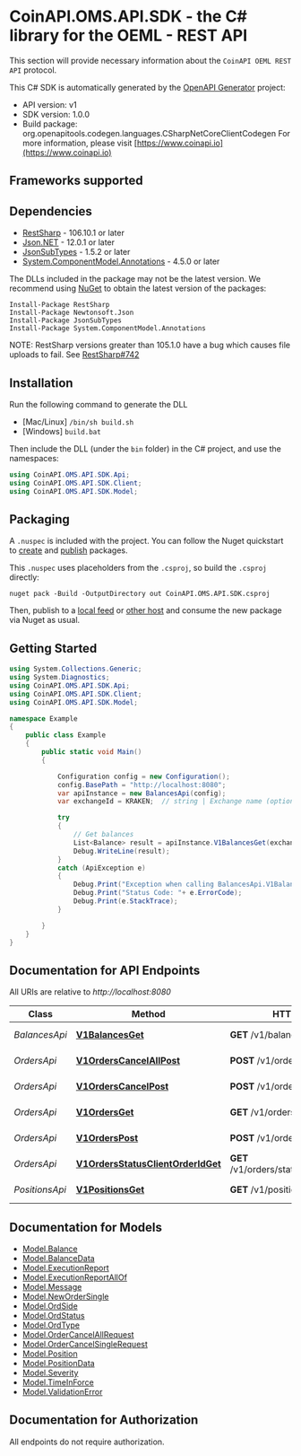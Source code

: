 # CoinAPI.OMS.API.SDK - the C# library for the OEML - REST API

This section will provide necessary information about the `CoinAPI OEML REST API` protocol.


This C# SDK is automatically generated by the [OpenAPI Generator](https://openapi-generator.tech) project:

- API version: v1
- SDK version: 1.0.0
- Build package: org.openapitools.codegen.languages.CSharpNetCoreClientCodegen
    For more information, please visit [https://www.coinapi.io](https://www.coinapi.io)

<a name="frameworks-supported"></a>
## Frameworks supported

<a name="dependencies"></a>
## Dependencies

- [RestSharp](https://www.nuget.org/packages/RestSharp) - 106.10.1 or later
- [Json.NET](https://www.nuget.org/packages/Newtonsoft.Json/) - 12.0.1 or later
- [JsonSubTypes](https://www.nuget.org/packages/JsonSubTypes/) - 1.5.2 or later
- [System.ComponentModel.Annotations](https://www.nuget.org/packages/System.ComponentModel.Annotations) - 4.5.0 or later

The DLLs included in the package may not be the latest version. We recommend using [NuGet](https://docs.nuget.org/consume/installing-nuget) to obtain the latest version of the packages:
```
Install-Package RestSharp
Install-Package Newtonsoft.Json
Install-Package JsonSubTypes
Install-Package System.ComponentModel.Annotations
```

NOTE: RestSharp versions greater than 105.1.0 have a bug which causes file uploads to fail. See [RestSharp#742](https://github.com/restsharp/RestSharp/issues/742)

<a name="installation"></a>
## Installation
Run the following command to generate the DLL
- [Mac/Linux] `/bin/sh build.sh`
- [Windows] `build.bat`

Then include the DLL (under the `bin` folder) in the C# project, and use the namespaces:
```csharp
using CoinAPI.OMS.API.SDK.Api;
using CoinAPI.OMS.API.SDK.Client;
using CoinAPI.OMS.API.SDK.Model;
```
<a name="packaging"></a>
## Packaging

A `.nuspec` is included with the project. You can follow the Nuget quickstart to [create](https://docs.microsoft.com/en-us/nuget/quickstart/create-and-publish-a-package#create-the-package) and [publish](https://docs.microsoft.com/en-us/nuget/quickstart/create-and-publish-a-package#publish-the-package) packages.

This `.nuspec` uses placeholders from the `.csproj`, so build the `.csproj` directly:

```
nuget pack -Build -OutputDirectory out CoinAPI.OMS.API.SDK.csproj
```

Then, publish to a [local feed](https://docs.microsoft.com/en-us/nuget/hosting-packages/local-feeds) or [other host](https://docs.microsoft.com/en-us/nuget/hosting-packages/overview) and consume the new package via Nuget as usual.

<a name="getting-started"></a>
## Getting Started

```csharp
using System.Collections.Generic;
using System.Diagnostics;
using CoinAPI.OMS.API.SDK.Api;
using CoinAPI.OMS.API.SDK.Client;
using CoinAPI.OMS.API.SDK.Model;

namespace Example
{
    public class Example
    {
        public static void Main()
        {

            Configuration config = new Configuration();
            config.BasePath = "http://localhost:8080";
            var apiInstance = new BalancesApi(config);
            var exchangeId = KRAKEN;  // string | Exchange name (optional) 

            try
            {
                // Get balances
                List<Balance> result = apiInstance.V1BalancesGet(exchangeId);
                Debug.WriteLine(result);
            }
            catch (ApiException e)
            {
                Debug.Print("Exception when calling BalancesApi.V1BalancesGet: " + e.Message );
                Debug.Print("Status Code: "+ e.ErrorCode);
                Debug.Print(e.StackTrace);
            }

        }
    }
}
```

<a name="documentation-for-api-endpoints"></a>
## Documentation for API Endpoints

All URIs are relative to *http://localhost:8080*

Class | Method | HTTP request | Description
------------ | ------------- | ------------- | -------------
*BalancesApi* | [**V1BalancesGet**](docs/BalancesApi.md#v1balancesget) | **GET** /v1/balances | Get balances
*OrdersApi* | [**V1OrdersCancelAllPost**](docs/OrdersApi.md#v1orderscancelallpost) | **POST** /v1/orders/cancel/all | Cancel all orders
*OrdersApi* | [**V1OrdersCancelPost**](docs/OrdersApi.md#v1orderscancelpost) | **POST** /v1/orders/cancel | Cancel order
*OrdersApi* | [**V1OrdersGet**](docs/OrdersApi.md#v1ordersget) | **GET** /v1/orders | Get all orders
*OrdersApi* | [**V1OrdersPost**](docs/OrdersApi.md#v1orderspost) | **POST** /v1/orders | Create new order
*OrdersApi* | [**V1OrdersStatusClientOrderIdGet**](docs/OrdersApi.md#v1ordersstatusclientorderidget) | **GET** /v1/orders/status/{client_order_id} | Get order status
*PositionsApi* | [**V1PositionsGet**](docs/PositionsApi.md#v1positionsget) | **GET** /v1/positions | Get positions


<a name="documentation-for-models"></a>
## Documentation for Models

 - [Model.Balance](docs/Balance.md)
 - [Model.BalanceData](docs/BalanceData.md)
 - [Model.ExecutionReport](docs/ExecutionReport.md)
 - [Model.ExecutionReportAllOf](docs/ExecutionReportAllOf.md)
 - [Model.Message](docs/Message.md)
 - [Model.NewOrderSingle](docs/NewOrderSingle.md)
 - [Model.OrdSide](docs/OrdSide.md)
 - [Model.OrdStatus](docs/OrdStatus.md)
 - [Model.OrdType](docs/OrdType.md)
 - [Model.OrderCancelAllRequest](docs/OrderCancelAllRequest.md)
 - [Model.OrderCancelSingleRequest](docs/OrderCancelSingleRequest.md)
 - [Model.Position](docs/Position.md)
 - [Model.PositionData](docs/PositionData.md)
 - [Model.Severity](docs/Severity.md)
 - [Model.TimeInForce](docs/TimeInForce.md)
 - [Model.ValidationError](docs/ValidationError.md)


<a name="documentation-for-authorization"></a>
## Documentation for Authorization

All endpoints do not require authorization.
